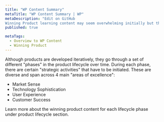 ```yaml
---
title: "WP Content Summary"
metaTitle: "WP Content Summary | WP"
metaDescription: "Edit on GitHub
Winning Product learning content may seem overwhelming initially but there’s nothing new about it for anyone who has been part of developing and taking a product to market."
published: true

metaTags:
  - Overview to WP Content
  - Winning Product
---
```


Although products are developed iteratively, they go through a set of different "phases" in the product lifecycle over time. During each phase, there are certain "strategic activities" that have to be initiated. These are diverse and span across 4 main "areas of excellence": 

-	Market Sense
- Technology Sophistication
-	User Experience
-	Customer Success

Learn more about the winning product content for each lifecycle phase under product lifecycle section.
